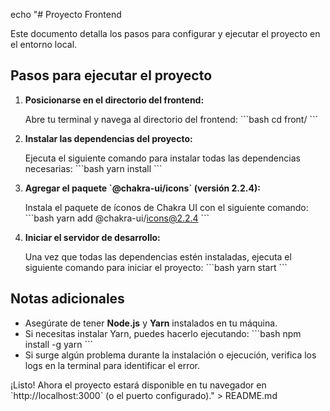 echo "# Proyecto Frontend

Este documento detalla los pasos para configurar y ejecutar el proyecto en el entorno local.

## Pasos para ejecutar el proyecto

1. **Posicionarse en el directorio del frontend:**

   Abre tu terminal y navega al directorio del frontend:
   \`\`\`bash
   cd front/
   \`\`\`

2. **Instalar las dependencias del proyecto:**

   Ejecuta el siguiente comando para instalar todas las dependencias necesarias:
   \`\`\`bash
   yarn install
   \`\`\`

3. **Agregar el paquete \`@chakra-ui/icons\` (versión 2.2.4):**

   Instala el paquete de íconos de Chakra UI con el siguiente comando:
   \`\`\`bash
   yarn add @chakra-ui/icons@2.2.4
   \`\`\`

4. **Iniciar el servidor de desarrollo:**

   Una vez que todas las dependencias estén instaladas, ejecuta el siguiente comando para iniciar el proyecto:
   \`\`\`bash
   yarn start
   \`\`\`

## Notas adicionales

- Asegúrate de tener **Node.js** y **Yarn** instalados en tu máquina.
- Si necesitas instalar Yarn, puedes hacerlo ejecutando:
  \`\`\`bash
  npm install -g yarn
  \`\`\`
- Si surge algún problema durante la instalación o ejecución, verifica los logs en la terminal para identificar el error.

¡Listo! Ahora el proyecto estará disponible en tu navegador en \`http://localhost:3000\` (o el puerto configurado)." > README.md
